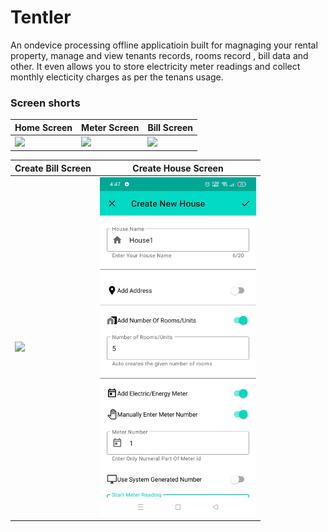 # Tentler

An ondevice processing offline applicatioin built for magnaging your rental property, manage and view tenants records, rooms record , bill data and other.
It even allows you to store electricity meter readings and collect monthly electicity charges as per the tenans usage.

### Screen shorts
|Home Screen|Meter Screen|Bill Screen|
|------|------|------|
|<img src='https://github.com/zaidazaize/Tentlers/blob/40b5f02bb6ac67dc77d157a50aaddf4c7f5712e1/screenshorts/Screenshot_1.jpeg' width="250">|<img src="https://github.com/zaidazaize/Tentlers/blob/d8cc524ff46826a344e1c7d35e05a045d1afd057/screenshorts/Screenshot_2.jpeg" width="250">|<img src="https://github.com/zaidazaize/Tentlers/blob/d8cc524ff46826a344e1c7d35e05a045d1afd057/screenshorts/Screenshot_3.jpg" width="250">|

|Create Bill Screen|Create House Screen|
|------|------|
|<img src="https://github.com/zaidazaize/Tentlers/blob/d8cc524ff46826a344e1c7d35e05a045d1afd057/screenshorts/Screenshot_4.jpeg" width="250">|<img src="https://github.com/zaidazaize/TentlerPublic/blob/master/screenshorts/Screenshot_5.jpg" width=250>|
